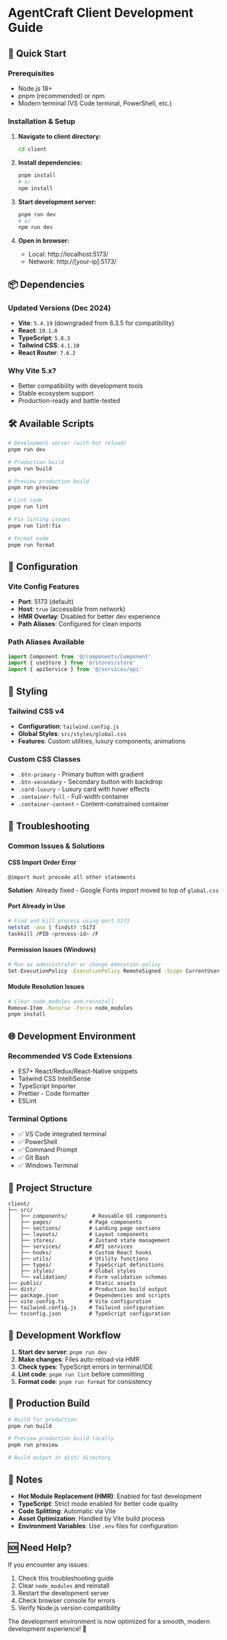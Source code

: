 # AgentCraft Client Development Guide

## 🚀 Quick Start

### Prerequisites
- Node.js 18+ 
- pnpm (recommended) or npm
- Modern terminal (VS Code terminal, PowerShell, etc.)

### Installation & Setup

1. **Navigate to client directory:**
   ```bash
   cd client
   ```

2. **Install dependencies:**
   ```bash
   pnpm install
   # or
   npm install
   ```

3. **Start development server:**
   ```bash
   pnpm run dev
   # or
   npm run dev
   ```

4. **Open in browser:**
   - Local: http://localhost:5173/
   - Network: http://[your-ip]:5173/

## 📦 Dependencies

### Updated Versions (Dec 2024)
- **Vite**: `5.4.19` (downgraded from 6.3.5 for compatibility)
- **React**: `19.1.0`
- **TypeScript**: `5.8.3`
- **Tailwind CSS**: `4.1.10`
- **React Router**: `7.6.2`

### Why Vite 5.x?
- Better compatibility with development tools
- Stable ecosystem support
- Production-ready and battle-tested

## 🛠️ Available Scripts

```bash
# Development server (with hot reload)
pnpm run dev

# Production build
pnpm run build

# Preview production build
pnpm run preview

# Lint code
pnpm run lint

# Fix linting issues
pnpm run lint:fix

# Format code
pnpm run format
```

## 🔧 Configuration

### Vite Config Features
- **Port**: 5173 (default)
- **Host**: `true` (accessible from network)
- **HMR Overlay**: Disabled for better dev experience
- **Path Aliases**: Configured for clean imports

### Path Aliases Available
```typescript
import Component from '@/components/Component'
import { useStore } from '@/stores/store'
import { apiService } from '@/services/api'
```

## 🎨 Styling

### Tailwind CSS v4
- **Configuration**: `tailwind.config.js`
- **Global Styles**: `src/styles/global.css`
- **Features**: Custom utilities, luxury components, animations

### Custom CSS Classes
- `.btn-primary` - Primary button with gradient
- `.btn-secondary` - Secondary button with backdrop
- `.card-luxury` - Luxury card with hover effects
- `.container-full` - Full-width container
- `.container-content` - Content-constrained container

## 🐛 Troubleshooting

### Common Issues & Solutions

#### CSS Import Order Error
```
@import must precede all other statements
```
**Solution**: Already fixed - Google Fonts import moved to top of `global.css`

#### Port Already in Use
```bash
# Find and kill process using port 5173
netstat -ano | findstr :5173
taskkill /PID <process-id> /F
```

#### Permission Issues (Windows)
```bash
# Run as administrator or change execution policy
Set-ExecutionPolicy -ExecutionPolicy RemoteSigned -Scope CurrentUser
```

#### Module Resolution Issues
```bash
# Clear node_modules and reinstall
Remove-Item -Recurse -Force node_modules
pnpm install
```

## 🌐 Development Environment

### Recommended VS Code Extensions
- ES7+ React/Redux/React-Native snippets
- Tailwind CSS IntelliSense
- TypeScript Importer
- Prettier - Code formatter
- ESLint

### Terminal Options
- ✅ VS Code integrated terminal
- ✅ PowerShell
- ✅ Command Prompt
- ✅ Git Bash
- ✅ Windows Terminal

## 📁 Project Structure

```
client/
├── src/
│   ├── components/        # Reusable UI components
│   ├── pages/            # Page components
│   ├── sections/         # Landing page sections
│   ├── layouts/          # Layout components
│   ├── stores/           # Zustand state management
│   ├── services/         # API services
│   ├── hooks/            # Custom React hooks
│   ├── utils/            # Utility functions
│   ├── types/            # TypeScript definitions
│   ├── styles/           # Global styles
│   └── validation/       # Form validation schemas
├── public/               # Static assets
├── dist/                 # Production build output
├── package.json          # Dependencies and scripts
├── vite.config.ts        # Vite configuration
├── tailwind.config.js    # Tailwind configuration
└── tsconfig.json         # TypeScript configuration
```

## 🔄 Development Workflow

1. **Start dev server**: `pnpm run dev`
2. **Make changes**: Files auto-reload via HMR
3. **Check types**: TypeScript errors in terminal/IDE
4. **Lint code**: `pnpm run lint` before committing
5. **Format code**: `pnpm run format` for consistency

## 🚀 Production Build

```bash
# Build for production
pnpm run build

# Preview production build locally
pnpm run preview

# Build output in dist/ directory
```

## 📝 Notes

- **Hot Module Replacement (HMR)**: Enabled for fast development
- **TypeScript**: Strict mode enabled for better code quality
- **Code Splitting**: Automatic via Vite
- **Asset Optimization**: Handled by Vite build process
- **Environment Variables**: Use `.env` files for configuration

## 🆘 Need Help?

If you encounter any issues:

1. Check this troubleshooting guide
2. Clear `node_modules` and reinstall
3. Restart the development server
4. Check browser console for errors
5. Verify Node.js version compatibility

The development environment is now optimized for a smooth, modern development experience! 🎉 